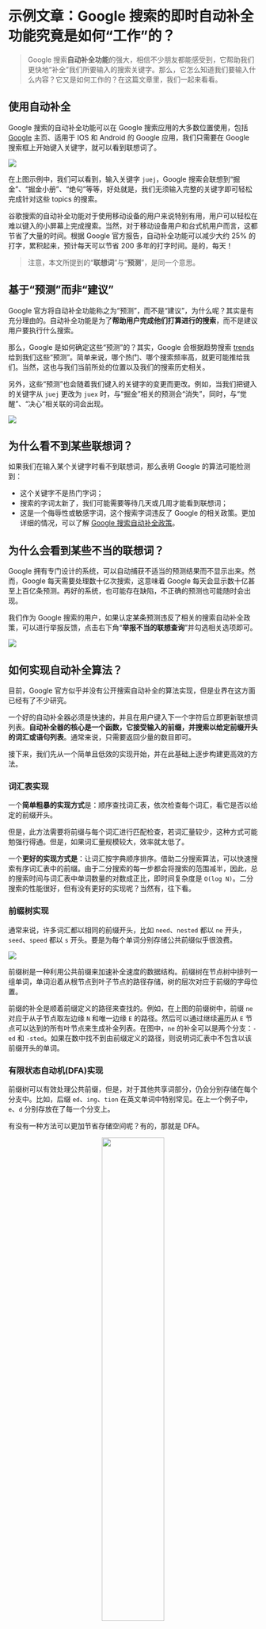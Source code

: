 # 示例文章：Google 搜索的即时自动补全功能究竟是如何“工作”的？

> Google 搜索**自动补全功能**的强大，相信不少朋友都能感受到，它帮助我们更快地“补全”我们所要输入的搜索关键字。那么，它怎么知道我们要输入什么内容？它又是如何工作的？在这篇文章里，我们一起来看看。

## 使用自动补全

Google 搜索的自动补全功能可以在 Google 搜索应用的大多数位置使用，包括 [Google](https://www.google.com/) 主页、适用于 IOS 和 Android 的 Google 应用，我们只需要在 Google 搜索框上开始键入关键字，就可以看到联想词了。

![](https://cdn.jsdelivr.net/gh/filess/img2@main/2022/03/26/1648303019705-c161ce00-d245-446a-b81c-42ec91474a40.gif)

在上图示例中，我们可以看到，输入关键字 `juej`，Google 搜索会联想到“掘金”、“掘金小册”、“绝句”等等，好处就是，我们无须输入完整的关键字即可轻松完成针对这些 topics 的搜索。

谷歌搜索的自动补全功能对于使用移动设备的用户来说特别有用，用户可以轻松在难以键入的小屏幕上完成搜索。当然，对于移动设备用户和台式机用户而言，这都节省了大量的时间。根据 Google 官方报告，自动补全功能可以减少大约 25% 的打字，累积起来，预计每天可以节省 200 多年的打字时间。是的，每天！

> 注意，本文所提到的“**联想词**”与“**预测**”，是同一个意思。

## 基于“预测”而非“建议”

Google 官方将自动补全功能称之为“预测”，而不是“建议”，为什么呢？其实是有充分理由的。自动补全功能是为了**帮助用户完成他们打算进行的搜索**，而不是建议用户要执行什么搜索。

那么，Google 是如何确定这些“预测”的？其实，Google 会根据趋势搜索 [trends](https://trends.google.com/trends/?geo=US) 给到我们这些“预测”。简单来说，哪个热门、哪个搜索频率高，就更可能推给我们。当然，这也与我们当前所处的位置以及我们的搜索历史相关。

另外，这些“预测”也会随着我们键入的关键字的变更而更改。例如，当我们把键入的关键字从 `juej` 更改为 `juex` 时，与“掘金”相关的预测会“消失”，同时，与“觉醒”、“决心”相关联的词会出现。

![](https://cdn.jsdelivr.net/gh/filess/img6@main/2022/03/26/1648303068169-386a99cb-143b-4ded-a859-1b7a4c4b5bd3.gif)

## 为什么看不到某些联想词？

如果我们在输入某个关键字时看不到联想词，那么表明 Google 的算法可能检测到：

- 这个关键字不是热门字词；
- 搜索的字词太新了，我们可能需要等待几天或几周才能看到联想词；
- 这是一个侮辱性或敏感字词，这个搜索字词违反了 Google 的相关政策。更加详细的情况，可以了解 [Google 搜索自动补全政策](https://support.google.com/websearch/answer/7368877)。

## 为什么会看到某些不当的联想词？

Google 拥有专门设计的系统，可以自动捕获不适当的预测结果而不显示出来。然而，Google 每天需要处理数十亿次搜索，这意味着 Google 每天会显示数十亿甚至上百亿条预测。再好的系统，也可能存在缺陷，不正确的预测也可能随时会出现。

我们作为 Google 搜索的用户，如果认定某条预测违反了相关的搜索自动补全政策，可以进行举报反馈，点击右下角“**举报不当的联想查询**”并勾选相关选项即可。

![](https://cdn.jsdelivr.net/gh/filess/img3@main/2022/03/26/1648303098026-cac215dc-42c9-462a-a359-dcfb12ed3234.gif)

## 如何实现自动补全算法？

目前，Google 官方似乎并没有公开搜索自动补全的算法实现，但是业界在这方面已经有了不少研究。

一个好的自动补全器必须是快速的，并且在用户键入下一个字符后立即更新联想词列表。**自动补全器的核心是一个函数，它接受输入的前缀，并搜索以给定前缀开头的词汇或语句列表**。通常来说，只需要返回少量的数目即可。

接下来，我们先从一个简单且低效的实现开始，并在此基础上逐步构建更高效的方法。

### 词汇表实现

一个**简单粗暴的实现方式**是：顺序查找词汇表，依次检查每个词汇，看它是否以给定的前缀开头。

但是，此方法需要将前缀与每个词汇进行匹配检查，若词汇量较少，这种方式可能勉强行得通。但是，如果词汇量规模较大，效率就太低了。

一个**更好的实现方式是**：让词汇按字典顺序排序。借助二分搜索算法，可以快速搜索有序词汇表中的前缀。由于二分搜索的每一步都会将搜索的范围减半，因此，总的搜索时间与词汇表中单词数量的对数成正比，即时间复杂度是 `O(log N)`。二分搜索的性能很好，但有没有更好的实现呢？当然有，往下看。

### 前缀树实现

通常来说，许多词汇都以相同的前缀开头，比如 `need`、`nested` 都以 `ne` 开头，`seed`、`speed` 都以 `s` 开头。要是为每个单词分别存储公共前缀似乎很浪费。


![](https://cdn.jsdelivr.net/gh/filess/img5@main/2022/03/26/1648303128008-93cf798d-2662-4eec-8f80-2e07436aebfe.png)


前缀树是一种利用公共前缀来加速补全速度的数据结构。前缀树在节点树中排列一组单词，单词沿着从根节点到叶子节点的路径存储，树的层次对应于前缀的字母位置。

前缀的补全是顺着前缀定义的路径来查找的。例如，在上图的前缀树中，前缀 `ne` 对应于从子节点取左边缘 `N` 和唯一边缘 `E` 的路径。然后可以通过继续遍历从 `E` 节点可以达到的所有叶节点来生成补全列表。在图中，`ne` 的补全可以是两个分支：`-ed` 和 `-sted`。如果在数中找不到由前缀定义的路径，则说明词汇表中不包含以该前缀开头的单词。

### 有限状态自动机(DFA)实现

前缀树可以有效处理公共前缀，但是，对于其他共享词部分，仍会分别存储在每个分支中。比如，后缀 `ed`、`ing`、`tion` 在英文单词中特别常见。在上一个例子中，`e`、`d` 分别存放在了每一个分支上。

有没有一种方法可以更加节省存储空间呢？有的，那就是 DFA。

<center>
<img src="https://cdn.jsdelivr.net/gh/filess/img4@main/2022/03/26/1648303158478-66a96e2d-6424-43d6-8cb3-2f7a39f960b8.gif" style="width: 50%;"></center>

在上面的例子中，单词 `need`、`nested`、`seed` 和 `speed` 仅由 9 个节点组成，而上一张图中的前缀树包含了 17 个节点。

可以看出，最小化前缀树 DFA 可以在很大程度上减少数据结构的大小。即使词汇量很大，最小化 DFA 通常也适合在内存中存储，避免昂贵的磁盘访问是实现快速自动补全的关键。

### 一些扩展

上面介绍了如何利用合理的数据结构实现基本的自动补全功能。这些数据结构可以通过多种方式进行扩展，从而改善用户体验。

通常，满足特定前缀的词汇可能很多，而用户界面上能够显示的却不多，我们更希望能显示最常搜索或者最有价值的词汇。这通常可以通过为词汇表中的每个单词增加一个代表单词值的**权重** `weight`，并且按照权重高低来排序自动补全列表。

- 对于排序后的词汇表来说，在词汇表每个元素上增加 `weight` 属性并不难；
- 对于前缀树来说，将 `weight` 存储在叶子节点中，也是很简单的一个实现；
- 对于 `DFA` 来说，则较为复杂。因为一个叶子节点可以通过多条路径到达。一种解决方案是将权重关联到路径而不是叶子节点。

目前有不少开源库都提供了这个功能，比如主流的搜索引擎框架 [Elasticsearch](https://www.elastic.co/products/elasticsearch)、[Solr](https://lucene.apache.org/solr/) 等，基于此，我们可以实现高效而强大的自动补全功能。

#### 推荐阅读

- [阿里又一个 20k+ stars 开源项目诞生，恭喜 fastjson！](https://mp.weixin.qq.com/s/RNKDCK2KoyeuMeEs6GUrow)
- [刷掉 90% 候选人的互联网大厂海量数据面试题（附题解 + 方法总结）](https://mp.weixin.qq.com/s/rjGqxUvrEqJNlo09GrT1Dw)
- [好用！期待已久的文本块功能究竟如何在 Java 13 中发挥作用？](https://mp.weixin.qq.com/s/kalGv5T8AZGxTnLHr2wDsA)
- [2019 GitHub 开源贡献排行榜新鲜出炉！微软谷歌领头，阿里跻身前 12！](https://mp.weixin.qq.com/s/_q812aGD1b9QvZ2WFI0Qgw)

---

欢迎关注我的公众号“**Doocs**”，原创技术文章第一时间推送。

<center>
    <img src="https://cdn.jsdelivr.net/gh/filess/img10@main/2022/03/26/1648303220922-7e14aefa-816e-44c1-8604-ade709ca1c69.png" style="width: 100px;">
</center>
